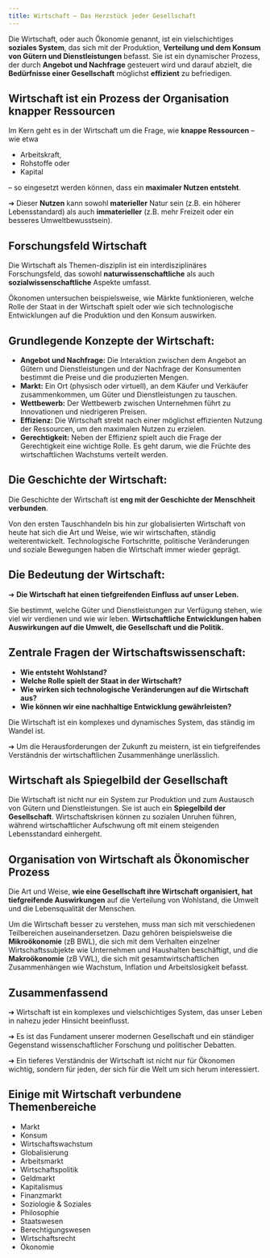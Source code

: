 ```yaml
---
title: Wirtschaft – Das Herzstück jeder Gesellschaft
---
```

Die Wirtschaft, oder auch Ökonomie genannt, ist ein vielschichtiges **soziales System**, das sich mit der Produktion, **Verteilung und dem Konsum von Gütern und Dienstleistungen** befasst. Sie ist ein dynamischer Prozess, der durch **Angebot und Nachfrage** gesteuert wird und darauf abzielt, die **Bedürfnisse einer Gesellschaft** möglichst **effizient** zu befriedigen.

## Wirtschaft ist ein Prozess der Organisation knapper Ressourcen

Im Kern geht es in der Wirtschaft um die Frage, wie **knappe Ressourcen** – wie etwa 

* Arbeitskraft,   
* Rohstoffe oder   
* Kapital 

– so eingesetzt werden können, dass ein **maximaler Nutzen entsteht**. 

➔ Dieser **Nutzen** kann sowohl **materieller** Natur sein (z.B. ein höherer Lebensstandard) als auch **immaterieller** (z.B. mehr Freizeit oder ein besseres Umweltbewusstsein).

## Forschungsfeld Wirtschaft

Die Wirtschaft als Themen-disziplin ist ein interdisziplinäres Forschungsfeld, das sowohl **naturwissenschaftliche** als auch **sozialwissenschaftliche** Aspekte umfasst. 

Ökonomen untersuchen beispielsweise, wie Märkte funktionieren, welche Rolle der Staat in der Wirtschaft spielt oder wie sich technologische Entwicklungen auf die Produktion und den Konsum auswirken.

## Grundlegende Konzepte der Wirtschaft:

* **Angebot und Nachfrage:** Die Interaktion zwischen dem Angebot an Gütern und Dienstleistungen und der Nachfrage der Konsumenten bestimmt die Preise und die produzierten Mengen.  
* **Markt:** Ein Ort (physisch oder virtuell), an dem Käufer und Verkäufer zusammenkommen, um Güter und Dienstleistungen zu tauschen.  
* **Wettbewerb:** Der Wettbewerb zwischen Unternehmen führt zu Innovationen und niedrigeren Preisen.  
* **Effizienz:** Die Wirtschaft strebt nach einer möglichst effizienten Nutzung der Ressourcen, um den maximalen Nutzen zu erzielen.  
* **Gerechtigkeit:** Neben der Effizienz spielt auch die Frage der Gerechtigkeit eine wichtige Rolle. Es geht darum, wie die Früchte des wirtschaftlichen Wachstums verteilt werden.

## Die Geschichte der Wirtschaft:

Die Geschichte der Wirtschaft ist **eng mit der Geschichte der Menschheit verbunden**. 

Von den ersten Tauschhandeln bis hin zur globalisierten Wirtschaft von heute hat sich die Art und Weise, wie wir wirtschaften, ständig weiterentwickelt. Technologische Fortschritte, politische Veränderungen und soziale Bewegungen haben die Wirtschaft immer wieder geprägt.

## Die Bedeutung der Wirtschaft:

➔ **Die Wirtschaft hat einen tiefgreifenden Einfluss auf unser Leben.** 

Sie bestimmt, welche Güter und Dienstleistungen zur Verfügung stehen, wie viel wir verdienen und wie wir leben. **Wirtschaftliche Entwicklungen haben Auswirkungen auf die Umwelt, die Gesellschaft und die Politik.**

## Zentrale Fragen der Wirtschaftswissenschaft:

* **Wie entsteht Wohlstand?**  
* **Welche Rolle spielt der Staat in der Wirtschaft?**  
* **Wie wirken sich technologische Veränderungen auf die Wirtschaft aus?**  
* **Wie können wir eine nachhaltige Entwicklung gewährleisten?**

Die Wirtschaft ist ein komplexes und dynamisches System, das ständig im Wandel ist. 

➔ Um die Herausforderungen der Zukunft zu meistern, ist ein tiefgreifendes Verständnis der wirtschaftlichen Zusammenhänge unerlässlich.

## Wirtschaft als Spiegelbild der Gesellschaft

Die Wirtschaft ist nicht nur ein System zur Produktion und zum Austausch von Gütern und Dienstleistungen. Sie ist auch ein **Spiegelbild der Gesellschaft**. Wirtschaftskrisen können zu sozialen Unruhen führen, während wirtschaftlicher Aufschwung oft mit einem steigenden Lebensstandard einhergeht. 

## Organisation von Wirtschaft als Ökonomischer Prozess

Die Art und Weise, **wie eine Gesellschaft ihre Wirtschaft organisiert, hat tiefgreifende Auswirkungen** auf die Verteilung von Wohlstand, die Umwelt und die Lebensqualität der Menschen.

Um die Wirtschaft besser zu verstehen, muss man sich mit verschiedenen Teilbereichen auseinandersetzen. Dazu gehören beispielsweise die **Mikroökonomie** (zB BWL), die sich mit dem Verhalten einzelner Wirtschaftssubjekte wie Unternehmen und Haushalten beschäftigt, und die **Makroökonomie** (zB VWL), die sich mit gesamtwirtschaftlichen Zusammenhängen wie Wachstum, Inflation und Arbeitslosigkeit befasst.

## Zusammenfassend

➔ Wirtschaft ist ein komplexes und vielschichtiges System, das unser Leben in nahezu jeder Hinsicht beeinflusst. 

➔ Es ist das Fundament unserer modernen Gesellschaft und ein ständiger Gegenstand wissenschaftlicher Forschung und politischer Debatten. 

➔ Ein tieferes Verständnis der Wirtschaft ist nicht nur für Ökonomen wichtig, sondern für jeden, der sich für die Welt um sich herum interessiert.

## Einige mit Wirtschaft verbundene Themenbereiche

* Markt  
* Konsum  
* Wirtschaftswachstum  
* Globalisierung  
* Arbeitsmarkt  
* Wirtschaftspolitik  
* Geldmarkt   
* Kapitalismus  
* Finanzmarkt  
* Soziologie & Soziales  
* Philosophie  
* Staatswesen  
* Berechtigungswesen  
* Wirtschaftsrecht  
* Ökonomie